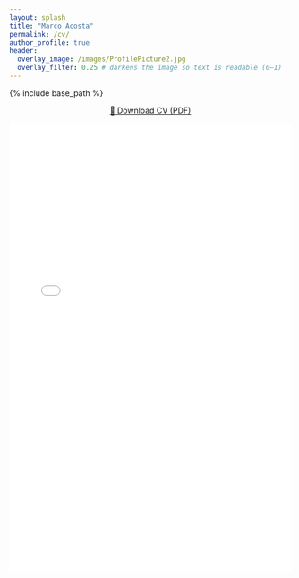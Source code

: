```yaml
---
layout: splash
title: "Marco Acosta"
permalink: /cv/
author_profile: true
header:
  overlay_image: /images/ProfilePicture2.jpg
  overlay_filter: 0.25 # darkens the image so text is readable (0–1)
---
```



{% include base_path %}


<p style="text-align:center;">
  <a href="{{ '/files/CV_MAAC.pdf' | relative_url }}" target="_blank">📄 Download CV (PDF)</a>
</p>



<iframe src="{{ '/files/CV_MAAC.pdf' | relative_url }}" 
        width="100%" 
        height="800px" 
        style="border:none;">
</iframe>
